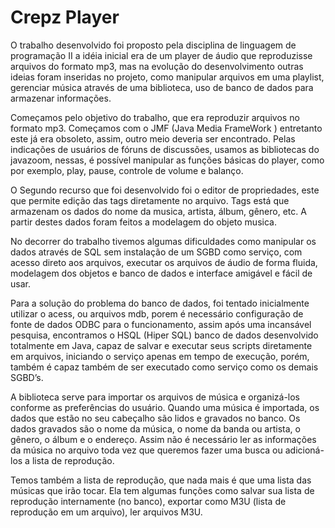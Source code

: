 # Crepz Player #
O trabalho desenvolvido foi proposto pela disciplina de linguagem de programação II a idéia inicial era de um player de áudio que reproduzisse arquivos do formato mp3, mas na evolução do desenvolvimento outras ideias foram inseridas no projeto, como manipular arquivos em uma playlist, gerenciar música através de uma biblioteca, uso de banco de dados para armazenar informações.

Começamos pelo objetivo do trabalho, que era reproduzir arquivos no formato mp3. Começamos com o JMF (Java Media FrameWork ) entretanto este já era obsoleto, assim, outro meio deveria ser encontrado. Pelas indicações de usuários de fóruns de discussões, usamos as bibliotecas do javazoom, nessas, é possível manipular as funções básicas do player, como por exemplo, play, pause, controle de volume e balanço.

O Segundo recurso que foi desenvolvido foi o editor de propriedades, este que permite edição das tags diretamente no arquivo. Tags está que armazenam os dados do nome da musica, artista, álbum, gênero, etc. A partir destes dados foram feitos a modelagem do objeto musica.

No decorrer do trabalho tivemos algumas dificuldades como manipular os dados através de SQL sem instalação de um SGBD como serviço, com acesso direto aos arquivos, executar os arquivos de áudio de forma fluida, modelagem dos objetos e banco de dados e interface amigável e fácil de usar.

Para a solução do problema do banco de dados, foi tentado inicialmente utilizar o acess, ou arquivos mdb, porem é necessário configuração de fonte de dados ODBC para o funcionamento, assim após uma incansável pesquisa, encontramos o HSQL (Hiper SQL) banco de dados desenvolvido totalmente em Java, capaz de salvar e executar seus scripts diretamente em arquivos, iniciando o serviço apenas em tempo de execução, porém, também é capaz também de ser executado como serviço como os demais SGBD’s.

A biblioteca serve para importar os arquivos de música e organizá-los conforme as preferências do usuário. Quando uma música é importada, os dados que estão no seu cabeçalho são lidos e gravados no banco. Os dados gravados são o nome da música, o nome da banda ou artista, o gênero, o álbum e o endereço. Assim não é necessário ler as informações da música no arquivo toda vez que queremos fazer uma busca ou adicioná-los a lista de reprodução.

Temos também a lista de reprodução, que nada mais é que uma lista das músicas que irão tocar. Ela tem algumas funções como salvar sua lista de reprodução internamente (no banco), exportar como M3U (lista de reprodução em um arquivo), ler arquivos M3U.